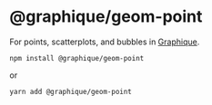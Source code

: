 # @graphique/geom-point

For points, scatterplots, and bubbles in [Graphique](https://github.com/graphiquejs/graphique).

```shell
npm install @graphique/geom-point
```

or

```shell
yarn add @graphique/geom-point
```